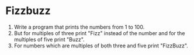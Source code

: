 # Fizzbuzz

1. Write a program that prints the numbers from 1 to 100.
2. But for multiples of three print "Fizz" instead of the number and for the multiples of five print "Buzz".
3. For numbers which are multiples of both three and five print "FizzBuzz".